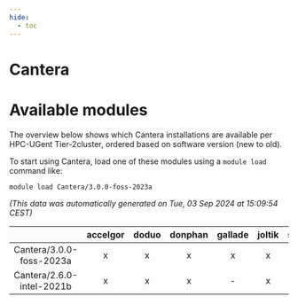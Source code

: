 ```yaml
---
hide:
  - toc
---
```


Cantera
=======

# Available modules


The overview below shows which Cantera installations are available per HPC-UGent Tier-2cluster, ordered based on software version (new to old).

To start using Cantera, load one of these modules using a `module load` command like:

```shell
module load Cantera/3.0.0-foss-2023a
```

*(This data was automatically generated on Tue, 03 Sep 2024 at 15:09:54 CEST)*  

| |accelgor|doduo|donphan|gallade|joltik|shinx|skitty|
| :---: | :---: | :---: | :---: | :---: | :---: | :---: | :---: |
|Cantera/3.0.0-foss-2023a|x|x|x|x|x|x|x|
|Cantera/2.6.0-intel-2021b|x|x|x|-|x|-|x|
